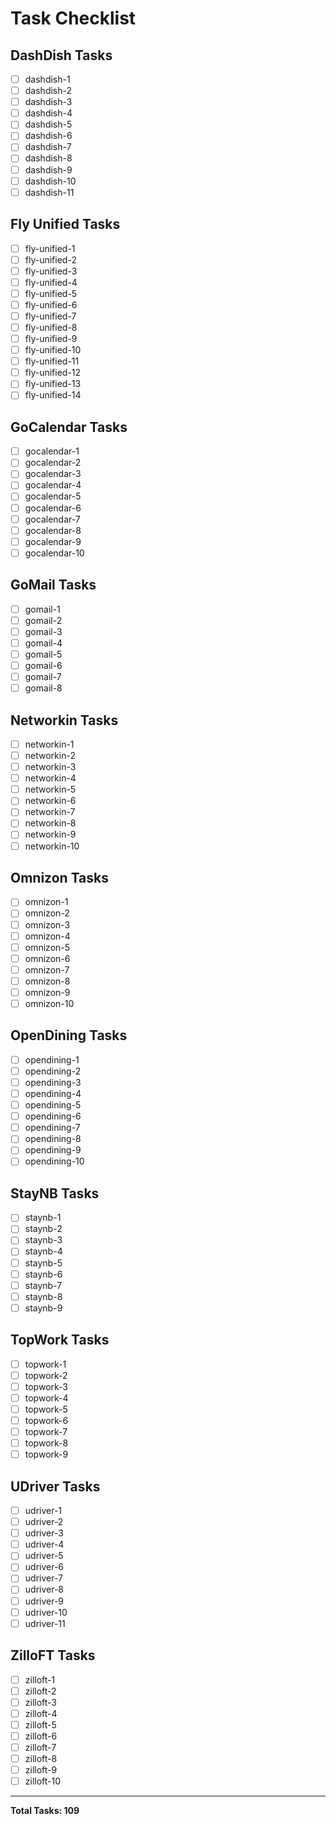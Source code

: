 # Task Checklist

## DashDish Tasks
- [ ] dashdish-1
- [ ] dashdish-2
- [ ] dashdish-3
- [ ] dashdish-4
- [ ] dashdish-5
- [ ] dashdish-6
- [ ] dashdish-7
- [ ] dashdish-8
- [ ] dashdish-9
- [ ] dashdish-10
- [ ] dashdish-11

## Fly Unified Tasks
- [ ] fly-unified-1
- [ ] fly-unified-2
- [ ] fly-unified-3
- [ ] fly-unified-4
- [ ] fly-unified-5
- [ ] fly-unified-6
- [ ] fly-unified-7
- [ ] fly-unified-8
- [ ] fly-unified-9
- [ ] fly-unified-10
- [ ] fly-unified-11
- [ ] fly-unified-12
- [ ] fly-unified-13
- [ ] fly-unified-14

## GoCalendar Tasks
- [ ] gocalendar-1
- [ ] gocalendar-2
- [ ] gocalendar-3
- [ ] gocalendar-4
- [ ] gocalendar-5
- [ ] gocalendar-6
- [ ] gocalendar-7
- [ ] gocalendar-8
- [ ] gocalendar-9
- [ ] gocalendar-10

## GoMail Tasks
- [ ] gomail-1
- [ ] gomail-2
- [ ] gomail-3
- [ ] gomail-4
- [ ] gomail-5
- [ ] gomail-6
- [ ] gomail-7
- [ ] gomail-8

## Networkin Tasks
- [ ] networkin-1
- [ ] networkin-2
- [ ] networkin-3
- [ ] networkin-4
- [ ] networkin-5
- [ ] networkin-6
- [ ] networkin-7
- [ ] networkin-8
- [ ] networkin-9
- [ ] networkin-10

## Omnizon Tasks
- [ ] omnizon-1
- [ ] omnizon-2
- [ ] omnizon-3
- [ ] omnizon-4
- [ ] omnizon-5
- [ ] omnizon-6
- [ ] omnizon-7
- [ ] omnizon-8
- [ ] omnizon-9
- [ ] omnizon-10

## OpenDining Tasks
- [ ] opendining-1
- [ ] opendining-2
- [ ] opendining-3
- [ ] opendining-4
- [ ] opendining-5
- [ ] opendining-6
- [ ] opendining-7
- [ ] opendining-8
- [ ] opendining-9
- [ ] opendining-10

## StayNB Tasks
- [ ] staynb-1
- [ ] staynb-2
- [ ] staynb-3
- [ ] staynb-4
- [ ] staynb-5
- [ ] staynb-6
- [ ] staynb-7
- [ ] staynb-8
- [ ] staynb-9

## TopWork Tasks
- [ ] topwork-1
- [ ] topwork-2
- [ ] topwork-3
- [ ] topwork-4
- [ ] topwork-5
- [ ] topwork-6
- [ ] topwork-7
- [ ] topwork-8
- [ ] topwork-9

## UDriver Tasks
- [ ] udriver-1
- [ ] udriver-2
- [ ] udriver-3
- [ ] udriver-4
- [ ] udriver-5
- [ ] udriver-6
- [ ] udriver-7
- [ ] udriver-8
- [ ] udriver-9
- [ ] udriver-10
- [ ] udriver-11

## ZilloFT Tasks
- [ ] zilloft-1
- [ ] zilloft-2
- [ ] zilloft-3
- [ ] zilloft-4
- [ ] zilloft-5
- [ ] zilloft-6
- [ ] zilloft-7
- [ ] zilloft-8
- [ ] zilloft-9
- [ ] zilloft-10

---

**Total Tasks: 109**
